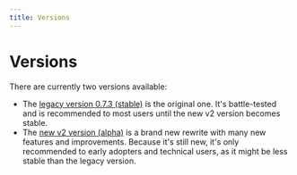 ```yaml
---
title: Versions
---
```


# Versions

There are currently two versions available:

* The [legacy version 0.7.3 (stable)](/docs/get-started/) is the original one. It's battle-tested and is recommended to most users until the new 
v2 version becomes stable.
* The [new v2 version (alpha)](/docs/next/get-started/) is a brand new rewrite with many new features and improvements. Because it's still new,
it's only recommended to early adopters and technical users, as it might be less stable than the legacy version.
